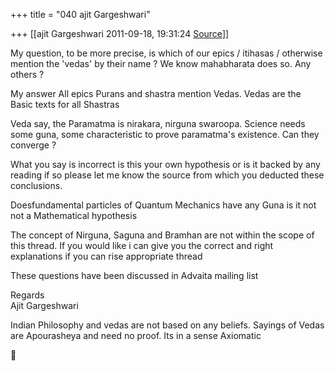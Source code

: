 +++
title = "040 ajit Gargeshwari"

+++
[[ajit Gargeshwari	2011-09-18, 19:31:24 [Source](https://groups.google.com/g/samskrita/c/DnABtLXxkRA)]]



My question, to be more precise, is which of our epics / itihasas / otherwise mention the 'vedas' by their name ? We know mahabharata does so. Any others ?  
  

My answer All epics Purans and shastra mention Vedas. Vedas are the Basic texts for all Shastras

  
  
Veda say, the Paramatma is nirakara, nirguna swaroopa. Science needs some guna, some characteristic to prove paramatma's existence. Can they converge ?  
  

What you say is incorrect is this your own hypothesis or is it backed by any reading if so please let me know the source from which you deducted these conclusions.  
  
Doesfundamental particles of Quantum Mechanics have any Guna is it not not a Mathematical hypothesis  
  
The concept of Nirguna, Saguna and Bramhan are not within the scope of this thread. If you would like i can give you the correct and right explanations if you can rise appropriate thread  
  
These questions have been discussed in Advaita mailing list  
  
Regards  
Ajit Gargeshwari  
  
Indian Philosophy and vedas are not based on any beliefs. Sayings of Vedas are Apourasheya and need no proof. Its in a sense Axiomatic



